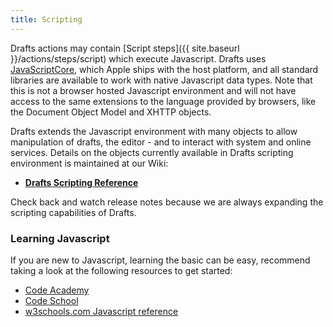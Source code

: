 ```yaml
---
title: Scripting
---
```


Drafts actions may contain [Script steps]({{ site.baseurl }}/actions/steps/script) which execute Javascript. Drafts uses [JavaScriptCore](https://developer.apple.com/documentation/javascriptcore), which Apple ships with the host platform, and all standard libraries are available to work with native Javascript data types.  Note that this is not a browser hosted Javascript environment and will not have access to the same extensions to the language provided by browsers, like the Document Object Model and XHTTP objects.

Drafts extends the Javascript environment with many objects to allow manipulation of drafts, the editor - and to interact with system and online services. Details on the objects currently available in Drafts scripting environment is maintained at our Wiki:

- **[Drafts Scripting Reference](https://github.com/agiletortoise/drafts-documentation/wiki)**

Check back and watch release notes because we are always expanding the scripting capabilities of Drafts.

### Learning Javascript

If you are new to Javascript, learning the basic can be easy, recommend taking a look at the following resources to get started:

- [Code Academy](https://www.codecademy.com/catalog/language/javascript)
- [Code School](https://www.codeschool.com/learn/javascript)
- [w3schools.com Javascript reference](https://www.w3schools.com/jsref/default.asp)
